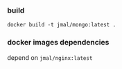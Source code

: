 ### build 
`docker build -t jmal/mongo:latest .`

### docker images dependencies
 depend on `jmal/nginx:latest`